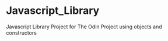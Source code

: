 # Javascript_Library
Javascript Library Project for The Odin Project using objects and constructors
